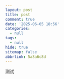 ```yaml
---
layout: post
title: post
comment: true
date: '2025-06-05 18:56'
categories:
  - null
tags:
  - null
hide: true
sitemap: false
abbrlink: 5a8a6c8d
---
```

测试




